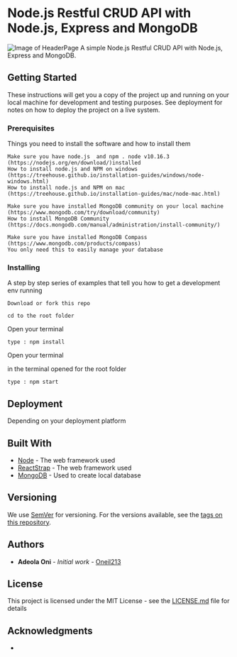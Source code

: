 # Node.js Restful CRUD API with Node.js, Express and MongoDB

![Image of HeaderPage]()
A simple Node.js Restful CRUD API with Node.js, Express and MongoDB.

## Getting Started

These instructions will get you a copy of the project up and running on your local machine for development and testing purposes. See deployment for notes on how to deploy the project on a live system.

### Prerequisites

Things you need to install the software and how to install them

```
Make sure you have node.js  and npm . node v10.16.3 (https://nodejs.org/en/download/)installed
How to install node.js and NPM on windows (https://treehouse.github.io/installation-guides/windows/node-windows.html)
How to install node.js and NPM on mac (https://treehouse.github.io/installation-guides/mac/node-mac.html)
```

```
Make sure you have installed MongoDB community on your local machine (https://www.mongodb.com/try/download/community)
How to install MongoDB Community (https://docs.mongodb.com/manual/administration/install-community/)
```

```
Make sure you have installed MongoDB Compass (https://www.mongodb.com/products/compass)
You only need this to easily manage your database
```

### Installing

A step by step series of examples that tell you how to get a development env running

```
Download or fork this repo

```

```
cd to the root folder

```

Open your terminal

```
type : npm install

```

Open your terminal

in the terminal opened for the root folder

```
type : npm start

```

## Deployment

Depending on your deployment platform

## Built With

- [Node](https://nodejs.org/en/download/) - The web framework used
- [ReactStrap](https://reactstrap.github.io) - The web framework used
- [MongoDB](https://www.mongodb.com/try/download/community) - Used to create local database

## Versioning

We use [SemVer](http://semver.org/) for versioning. For the versions available, see the [tags on this repository]().

## Authors

- **Adeola Oni** - _Initial work_ - [Oneil213](https://github.com/oneil213/)

## License

This project is licensed under the MIT License - see the [LICENSE.md](LICENSE.md) file for details

## Acknowledgments

-

